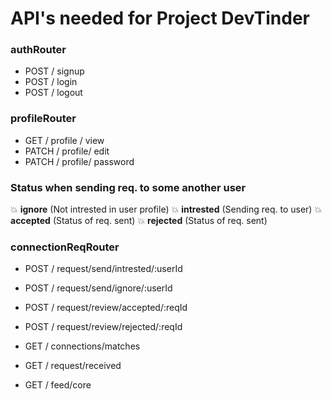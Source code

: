 # API's needed for Project DevTinder

### authRouter

- POST / signup
- POST / login
- POST / logout

### profileRouter

- GET / profile / view
- PATCH / profile/ edit
- PATCH / profile/ password

### Status when sending req. to some another user

💥 **ignore** (Not intrested in user profile)
💥 **intrested** (Sending req. to user)
💥 **accepted** (Status of req. sent)
💥 **rejected** (Status of req. sent)

### connectionReqRouter

- POST / request/send/intrested/:userId
- POST / request/send/ignore/:userId

- POST / request/review/accepted/:reqId
- POST / request/review/rejected/:reqId

- GET / connections/matches
- GET / request/received
- GET / feed/core
